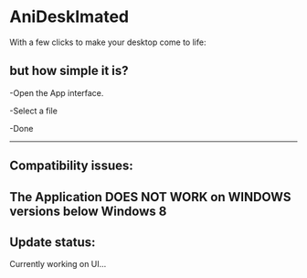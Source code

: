 # AniDeskImated
With a few clicks to make your desktop come to life:

but how simple it is?
----------------------------------------------------------------------------------------

-Open the App interface.

-Select a file

-Done

_____________________
Compatibility issues:
------------------------------------------------------------------    
The Application DOES NOT WORK on WINDOWS versions below Windows 8
------------------------------------------------------------------

Update status:
----------------------------------------------------------------------------------------
Currently working on UI...
